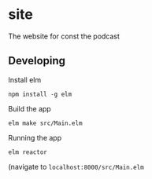 # site
The website for const the podcast

## Developing
Install elm
```
npm install -g elm
```

Build the app
```
elm make src/Main.elm
```

Running the app
```
elm reactor
```
(navigate to `localhost:8000/src/Main.elm`
